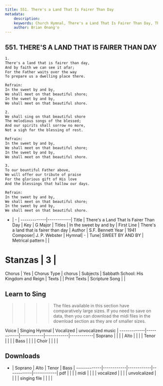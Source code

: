 ```yaml
---
title: 551. There's a Land That Is Fairer Than Day
metadata:
    description: 
    keywords: Church Hymnal, There's a Land That Is Fairer Than Day, There's a land that is fairer than day, In the sweet by and by
    author: Brian Onang'o
---
```



## 551. THERE'S A LAND THAT IS FAIRER THAN DAY

```txt
1.
There's a land that is fairer than day, 
And by faith we can see it afar; 
For the Father waits over the way 
To prepare us a dwelling place there. 

Refrain:
In the sweet by and by, 
We shall meet on that beautiful shore; 
In the sweet by and by, 
We shall meet on that beautiful shore. 

2.
We shall sing on that beautiful shore 
The melodious songs of the blessed; 
And our spirits shall sorrow no more, 
Not a sigh for the blessing of rest. 

Refrain:
In the sweet by and by, 
We shall meet on that beautiful shore; 
In the sweet by and by, 
We shall meet on that beautiful shore. 

3.
To our bountiful Father above, 
We will offer our tribute of praise 
For the glorious gift of His love 
And the blessings that hallow our days.

Refrain:
In the sweet by and by, 
We shall meet on that beautiful shore; 
In the sweet by and by, 
We shall meet on that beautiful shore. 

```

- |   -  |
-------------|------------|
Title | There's a Land That Is Fairer Than Day |
Key | G Major |
Titles | In the sweet by and by |
First Line | There's a land that is fairer than day |
Author | S.F. Bennett
Year | 1941
Composer| J. P. Webster |
Hymnal|  - |
Tune| SWEET BY AND BY |
Metrical pattern | |
# Stanzas | 3 |
Chorus | Yes |
Chorus Type | chorus |
Subjects | Sabbath School: His Kingdom and Reign |
Texts |  |
Print Texts | 
Scripture Song |  |
  
## Learn to Sing

>>>> The files available in this section have comparatively large sizes. If you need to save on data, then you can download the midi files in the download section as they are of smaller sizes.

Voice |  Singing Hymnal | Vocalized | unvocalized music |
-------------|------------|------------|------------|------------|
Soprano | | | |
Alto | | | |
Tenor | | | |
Bass | | | |
Choir | | | |

## Downloads

- |  Soprano | Alto | Tenor | Bass |
-------------|------------|------------|------------|------------|
pdf | | | |
midi | | | |
vocalized | | | |
unvolcalized | | | |
singing file | | | |
  